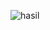 ![hasil](https://user-images.githubusercontent.com/61009807/136071226-51be5730-198e-4e6a-a84a-852dc032bd26.png)
